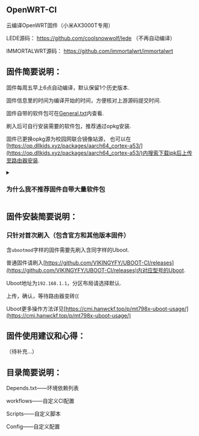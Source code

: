 ## OpenWRT-CI
云编译OpenWRT固件（小米AX3000T专用）

LEDE源码：
https://github.com/coolsnowwolf/lede （不再自动编译）

IMMORTALWRT源码：
https://github.com/immortalwrt/immortalwrt

## 固件简要说明：

固件每周五早上6点自动编译，默认保留1个历史版本.

固件信息里的时间为编译开始的时间，方便核对上游源码提交时间.

固件自带的软件包可在[General.txt](https://github.com/Xiaodu233/ImmortalWrt-CI-AX3000T/blob/main/Config/General.txt)内查看.

刷入后可自行安装需要的软件包，推荐通过opkg安装.

固件已更换opkg源为校园网联合镜像站源，
也可以在[https://op.dllkids.xyz/packages/aarch64_cortex-a53/](https://op.dllkids.xyz/packages/aarch64_cortex-a53/)内搜索下载ipk后上传至路由器安装.

<details> <summary><h3>为什么我不推荐固件自带大量软件包</h3></summary>
为满足不同使用需求，固件附带的软件包极少，只保留路由器基础功能和配置较为复杂的功能，好处是能留出较大空间方便自定义配置.
</details>

## 固件安装简要说明：

### 只针对首次刷入（包含官方和其他版本固件）

含`ubootmod`字样的固件需要先刷入含同字样的Uboot.

普通固件请刷入[https://github.com/VIKINGYFY/UBOOT-CI/releases](https://github.com/VIKINGYFY/UBOOT-CI/releases)内对应型号的Uboot.

Uboot地址为`192.168.1.1`，分区布局请选择默认.

上传，确认，等待路由器变砖((

Uboot更多操作方法详见[https://cmi.hanwckf.top/p/mt798x-uboot-usage/](https://cmi.hanwckf.top/p/mt798x-uboot-usage/)

## 固件使用建议和心得：

（待补充...）

## 目录简要说明：

Depends.txt——环境依赖列表

workflows——自定义CI配置

Scripts——自定义脚本

Config——自定义配置
